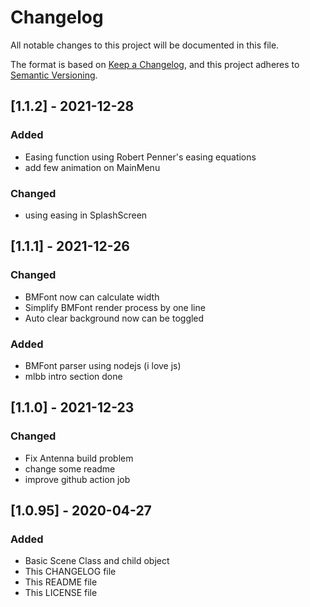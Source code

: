 # Changelog

All notable changes to this project will be documented in this file.

The format is based on [Keep a Changelog](https://keepachangelog.com/en/1.0.0/),
and this project adheres to [Semantic Versioning](https://semver.org/spec/v2.0.0.html).

## [1.1.2] - 2021-12-28
### Added
- Easing function using Robert Penner's easing equations
- add few animation on MainMenu

### Changed
- using easing in SplashScreen

## [1.1.1] - 2021-12-26
### Changed
- BMFont now can calculate width
- Simplify BMFont render process by one line
- Auto clear background now can be toggled

### Added
- BMFont parser using nodejs (i love js)
- mlbb intro section done


## [1.1.0] - 2021-12-23
### Changed
- Fix Antenna build problem
- change some readme
- improve github action job

## [1.0.95] - 2020-04-27
### Added
- Basic Scene Class and child object
- This CHANGELOG file
- This README file
- This LICENSE file